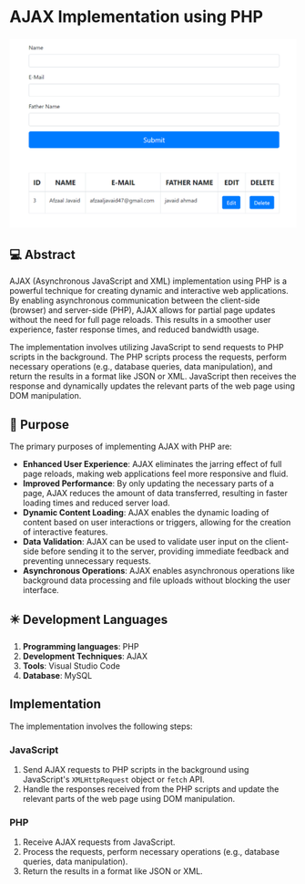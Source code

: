 # AJAX Implementation using PHP

###
![AJAX Implementation using PHP](https://github.com/afzaaljavaid47/AJAX-Implementation-using-PHP/blob/master/Banner.PNG)

###
## 💻 Abstract
AJAX (Asynchronous JavaScript and XML) implementation using PHP is a powerful technique for creating dynamic and interactive web applications. By enabling asynchronous communication between the client-side (browser) and server-side (PHP), AJAX allows for partial page updates without the need for full page reloads. This results in a smoother user experience, faster response times, and reduced bandwidth usage.

The implementation involves utilizing JavaScript to send requests to PHP scripts in the background. The PHP scripts process the requests, perform necessary operations (e.g., database queries, data manipulation), and return the results in a format like JSON or XML. JavaScript then receives the response and dynamically updates the relevant parts of the web page using DOM manipulation.

## 🔬 Purpose
The primary purposes of implementing AJAX with PHP are:

- **Enhanced User Experience**: AJAX eliminates the jarring effect of full page reloads, making web applications feel more responsive and fluid.
- **Improved Performance**: By only updating the necessary parts of a page, AJAX reduces the amount of data transferred, resulting in faster loading times and reduced server load.
- **Dynamic Content Loading**: AJAX enables the dynamic loading of content based on user interactions or triggers, allowing for the creation of interactive features.
- **Data Validation**: AJAX can be used to validate user input on the client-side before sending it to the server, providing immediate feedback and preventing unnecessary requests.
- **Asynchronous Operations**: AJAX enables asynchronous operations like background data processing and file uploads without blocking the user interface.

## ✴️ Development Languages

1. **Programming languages**: PHP
2. **Development Techniques**: AJAX
3. **Tools**: Visual Studio Code
4. **Database**: MySQL

## Implementation

The implementation involves the following steps:

### JavaScript

1. Send AJAX requests to PHP scripts in the background using JavaScript's `XMLHttpRequest` object or `fetch` API.
2. Handle the responses received from the PHP scripts and update the relevant parts of the web page using DOM manipulation.

### PHP

1. Receive AJAX requests from JavaScript.
2. Process the requests, perform necessary operations (e.g., database queries, data manipulation).
3. Return the results in a format like JSON or XML.
